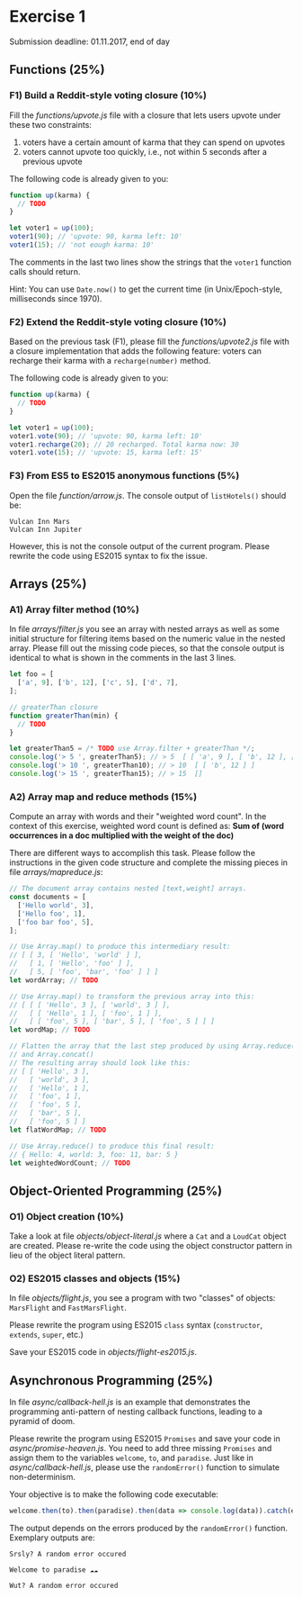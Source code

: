 # Exercise 1

Submission deadline: 01.11.2017, end of day

## Functions (25%)

### F1) Build a Reddit-style voting closure (10%)

Fill the _functions/upvote.js_ file with a closure that lets users upvote under these two constraints:

1. voters have a certain amount of karma that they can spend on upvotes
2. voters cannot upvote too quickly, i.e., not within 5 seconds after a previous upvote

The following code is already given to you:

```javascript
function up(karma) {
  // TODO
}

let voter1 = up(100);
voter1(90); // 'upvote: 90, karma left: 10'
voter1(15); // 'not eough karma: 10'
```

The comments in the last two lines show the strings that the `voter1` function calls should return.

Hint: You can use `Date.now()` to get the current time (in Unix/Epoch-style, milliseconds since 1970).

### F2) Extend the Reddit-style voting closure (10%)

Based on the previous task (F1), please fill the _functions/upvote2.js_ file with a closure implementation that adds the following feature: voters can recharge their karma with a `recharge(number)` method.

The following code is already given to you:

```javascript
function up(karma) {
  // TODO
}

let voter1 = up(100);
voter1.vote(90); // 'upvote: 90, karma left: 10'
voter1.recharge(20); // 20 recharged. Total karma now: 30
voter1.vote(15); // 'upvote: 15, karma left: 15'
```

### F3) From ES5 to ES2015 anonymous functions (5%)

Open the file _function/arrow.js_. The console output of `listHotels()` should be:

```
Vulcan Inn Mars
Vulcan Inn Jupiter
```

However, this is not the console output of the current program. Please rewrite the code using ES2015 syntax to fix the issue.

## Arrays (25%)

### A1) Array filter method (10%)

In file _arrays/filter.js_ you see an array with nested arrays as well as some initial structure for filtering items based on the numeric value in the nested array. Please fill out the missing code pieces, so that the console output is identical to what is shown in the comments in the last 3 lines.

```javascript
let foo = [
  ['a', 9], ['b', 12], ['c', 5], ['d', 7],
];

// greaterThan closure
function greaterThan(min) {
  // TODO
}

let greaterThan5 = /* TODO use Array.filter + greaterThan */;
console.log('> 5 ', greaterThan5); // > 5  [ [ 'a', 9 ], [ 'b', 12 ], [ 'd', 7 ] ]
console.log('> 10 ', greaterThan10); // > 10  [ [ 'b', 12 ] ]
console.log('> 15 ', greaterThan15); // > 15  []
```

### A2) Array map and reduce methods (15%)

Compute an array with words and their "weighted word count". In the context of this exercise, weighted word count is defined as: **Sum of (word occurrences in a doc multiplied with the weight of the doc)**

There are different ways to accomplish this task. Please follow the instructions in the given code structure and complete the missing pieces in file _arrays/mapreduce.js_:

```javascript
// The document array contains nested [text,weight] arrays.
const documents = [
  ['Hello world', 3],
  ['Hello foo', 1],
  ['foo bar foo', 5],
];

// Use Array.map() to produce this intermediary result:
// [ [ 3, [ 'Hello', 'world' ] ],
//   [ 1, [ 'Hello', 'foo' ] ],
//   [ 5, [ 'foo', 'bar', 'foo' ] ] ]
let wordArray; // TODO

// Use Array.map() to transform the previous array into this:
// [ [ [ 'Hello', 3 ], [ 'world', 3 ] ],
//   [ [ 'Hello', 1 ], [ 'foo', 1 ] ],
//   [ [ 'foo', 5 ], [ 'bar', 5 ], [ 'foo', 5 ] ] ]
let wordMap; // TODO

// Flatten the array that the last step produced by using Array.reduce()
// and Array.concat()
// The resulting array should look like this:
// [ [ 'Hello', 3 ],
//   [ 'world', 3 ],
//   [ 'Hello', 1 ],
//   [ 'foo', 1 ],
//   [ 'foo', 5 ],
//   [ 'bar', 5 ],
//   [ 'foo', 5 ] ]
let flatWordMap; // TODO

// Use Array.reduce() to produce this final result:
// { Hello: 4, world: 3, foo: 11, bar: 5 }
let weightedWordCount; // TODO
```

## Object-Oriented Programming (25%)

### O1) Object creation (10%)

Take a look at file _objects/object-literal.js_ where a `Cat` and a `LoudCat` object are created. Please re-write the code using the object constructor pattern in lieu of the object literal pattern.

### O2) ES2015 classes and objects (15%)

In file _objects/flight.js_, you see a program with two "classes" of objects: `MarsFlight` and `FastMarsFlight`.

Please rewrite the program using ES2015 `class` syntax (`constructor`, `extends`, `super`, etc.)

Save your ES2015 code in _objects/flight-es2015.js_.

## Asynchronous Programming (25%)

In file _async/callback-hell.js_ is an example that demonstrates the programming anti-pattern of nesting callback functions, leading to a pyramid of doom.

Please rewrite the program using ES2015 `Promises` and save your code in _async/promise-heaven.js_. You need to add three missing `Promises` and assign them to the variables `welcome`, `to`, and `paradise`. Just like in _async/callback-hell.js_, please use the `randomError()` function to simulate non-determinism.

Your objective is to make the following code executable:

```javascript
welcome.then(to).then(paradise).then(data => console.log(data)).catch(err => console.error(err));
```

The output depends on the errors produced by the `randomError()` function. Exemplary outputs are:

```
Srsly? A random error occured
```

```
Welcome to paradise ☁☁
```

```
Wut? A random error occured
```
